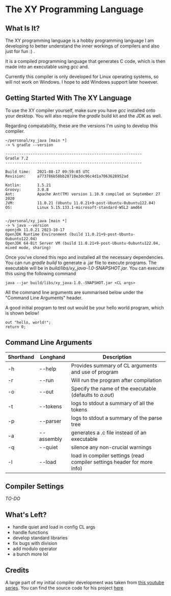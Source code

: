 # The XY Programming Language

## What Is It?

The XY programming language is a hobby programming language I am developing to better understand the inner workings of compilers and also just for fun :) . 

It is a compiled programming language that generates C code, which is then made into an executable using *gcc* and.

Currently this compiler is only developed for Linux operating systems, so will not work on Windows. I hope to add Windows support later however.

## Getting Started With The XY Language

To use the XY compiler yourself, make sure you have *gcc* installed onto your desktop.
You will also require the *gradle* build kit and the JDK as well.

Regarding compatability, these are the versions I'm using to develop this compiler.

```shell
~/personal/xy_java [main *]
-> % gradle --version

------------------------------------------------------------
Gradle 7.2
------------------------------------------------------------

Build time:   2021-08-17 09:59:03 UTC
Revision:     a773786b58bb28710e3dc96c4d1a7063628952ad

Kotlin:       1.5.21
Groovy:       3.0.8
Ant:          Apache Ant(TM) version 1.10.9 compiled on September 27 2020
JVM:          11.0.21 (Ubuntu 11.0.21+9-post-Ubuntu-0ubuntu122.04)
OS:           Linux 5.15.133.1-microsoft-standard-WSL2 amd64


~/personal/xy_java [main *]
-> % java --version
openjdk 11.0.21 2023-10-17
OpenJDK Runtime Environment (build 11.0.21+9-post-Ubuntu-0ubuntu122.04)
OpenJDK 64-Bit Server VM (build 11.0.21+9-post-Ubuntu-0ubuntu122.04, mixed mode, sharing)
```

Once you've cloned this repo and installed all the necessary dependencies. You can run *gradle build* to generate a .jar file to execute programs.
The executable will be in *build/libs/xy_java-1.0-SNAPSHOT.jar*. You can execute this using the following command

```shell
java --jar build/libs/xy_java-1.0.-SNAPSHOT.jar <CL args>
```

All the command line arguments are summarised below under the "Command Line Arguments" header.

A good initial program to test out would be your hello world program, which is shown below!

```
out "hello, world!";
return 0;
```

## Command Line Arguments

| Shorthand      | Longhand | Description |
| ----------- | ----------- | ----------- |  
| -h      | --help       | Provides summary of CL arguments and use of program        |
| -r   | --run        | Will run the program after compilation        |
| -o <filename> | --out <filename> | Specify the name of the executable (defaults to *a.out*) | 
| -t | --tokens | logs to stdout a summary of all the tokens |
| -p | --parser | logs to stdout a summary of the parse tree |
| -a | --assembly | generates a .c file instead of an executable |
| -q | --quiet | silence any non-crucial warnings |
| -l <filename> | --load | load in compiler settings (read compiler settings header for more info)| |

## Compiler Settings

*TO-DO*

## What's Left?

- handle quiet and load in config CL args
- handle functions
- develop standard libraries
- fix bugs with division
- add modulo operator
- a bunch more lol

## Credits

A large part of my initial compiler development was taken from [this youtube series](https://www.youtube.com/watch?v=vcSijrRsrY0&t=12s). You can find the source code for his project [here](https://github.com/orosmatthew/hydrogen-cpp)